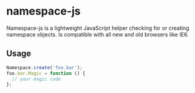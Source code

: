 # namespace-js

Namespace-js is a lightweight JavaScript helper checking for or creating namespace objects.
Is compatible with all new and old browsers like IE6.

## Usage

```javascript
Namespace.create('foo.bar');
foo.bar.Magic = function () {
  // your magic code
};
```
